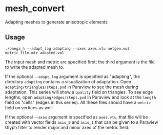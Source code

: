 # mesh_convert
Adapting meshes to generate anisotropic elements

## Usage

```shell
./omega_h --adapt_log adapting --axes axes.vtu netgen.vol metric_file.mtr adapted.vol
```

The input mesh and metric are specified first;
the third argument is the file to write the adapted mesh to.

If the optional `--adapt_log` argument is specified as
"adapting", the directory `adapting` contains a visualization
of adaptation.
Open `adapting/triangles/steps.pvd` in Paraview
to see the mesh during adaptation.
This series will show a `quality` field on triangles.
To see edge lengths, open `adapting/edges/steps.pvd`
in Paraview and look at the `length` field on
"cells" (edges in this series).
All these files should have a `metric` field on
vertices as well.

If the optional `--axes` argument is specified as `axes.vtu`,
that file will be created with vector fields `axis_0` and
`axis_1` that can be given to a Paraview Glyph filter to render
major and minor axes of the metric field.
